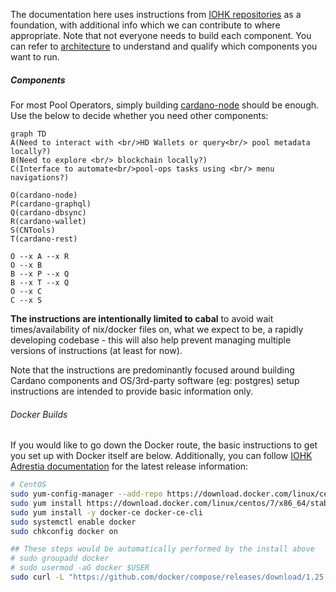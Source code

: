 The documentation here uses instructions from [IOHK repositories](https://github.com/input-output-hk) as a foundation, with additional info which we can contribute to where appropriate. Note that not everyone needs to build each component. You can refer to [architecture](basics.md#architecture) to understand and qualify which components you want to run.

##### Components

For most Pool Operators, simply building [cardano-node](./Build/node-cli.md) should be enough. Use the below to decide whether you need other components:

```mermaid
graph TD
A(Need to interact with <br/>HD Wallets or query<br/> pool metadata locally?)
B(Need to explore <br/> blockchain locally?)
C(Interface to automate<br/>pool-ops tasks using <br/> menu navigations?)

O(cardano-node)
P(cardano-graphql)
Q(cardano-dbsync)
R(cardano-wallet)
S(CNTools)
T(cardano-rest)

O --x A --x R
O --x B
B --x P --x Q
B --x T --x Q
O --x C
C --x S
```

**The instructions are intentionally limited to cabal** to avoid wait times/availability of nix/docker files on, what we expect to be, a rapidly developing codebase - this will also help prevent managing multiple versions of instructions (at least for now).

Note that the instructions are predominantly focused around building Cardano components and OS/3rd-party software (eg: postgres) setup instructions are intended to provide basic information only.

###### Docker Builds

If you would like to go down the Docker route, the basic instructions to get you set up with Docker itself are below. Additionally, you can follow [IOHK Adrestia documentation](https://docs.cardano.org/projects/adrestia) for the latest release information:
``` bash
# CentOS
sudo yum-config-manager --add-repo https://download.docker.com/linux/centos/docker-ce.repo
sudo yum install https://download.docker.com/linux/centos/7/x86_64/stable/Packages/containerd.io-1.2.6-3.3.el7.x86_64.rpm
sudo yum install -y docker-ce docker-ce-cli
sudo systemctl enable docker
sudo chkconfig docker on

## These steps would be automatically performed by the install above
# sudo groupadd docker
# sudo usermod -aG docker $USER
sudo curl -L "https://github.com/docker/compose/releases/download/1.25.5/docker-compose-$(uname -s)-$(uname -m)" -o /usr/bin/docker-compose;chmod 755 /usr/bin/docker-compose
```
